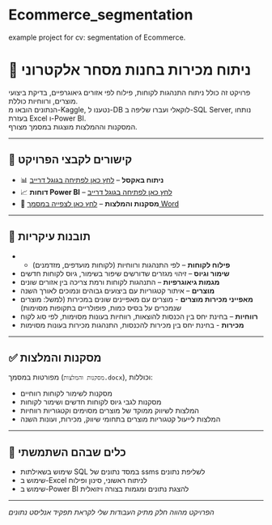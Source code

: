 # Ecommerce_segmentation
example project for cv: segmentation of Ecommerce.

# 🛒 ניתוח מכירות בחנות מסחר אלקטרוני

פרויקט זה כולל ניתוח התנהגות לקוחות, פילוח לפי אזורים גיאוגרפיים, בדיקת ביצועי מוצרים, ורווחיות כוללת.  
הנתונים הובאו מ-Kaggle, נטענו ל-DB לוקאלי ועברו שליפה ב-SQL Server, נותחו בעזרת Excel ו-Power BI.  
המסקנות וההמלצות מוצגות במסמך מצורף.

---

## 📁 קישורים לקבצי הפרויקט

- 📊 **ניתוח באקסל** – [לחץ כאן לפתיחה בגוגל דרייב](https://docs.google.com/spreadsheets/d/1_25qpDove7Mau2ipMOwrxj8GcSZGUol7/edit?usp=sharing&ouid=117796871804916139177&rtpof=true&sd=true)
- 📈 **דוחות Power BI** – [לחץ כאן לפתיחה בגוגל דרייב](https://drive.google.com/file/d/1mwEexXpgpRVnQ7XW8dub4fVOnr7T2hdW/view?usp=sharing)
- 📝 **מסקנות והמלצות** – [לחץ כאן לצפייה במסמך Word](https://docs.google.com/document/d/1A3D3TEGdmbpsmRal4N3xrmUhaiHehYnR/edit?usp=sharing&ouid=117796871804916139177&rtpof=true&sd=true)

---

## 🔎 תובנות עיקריות

- - **פילוח לקוחות** – לפי התנהגות ורווחיות (לקוחות מועדפים, מזדמנים)
- **שימור וגיוס** – זיהוי מגזרים שדורשים שיפור בשימור, גיוס לקוחות חדשים
- **מגמות גיאוגרפיות** – התנהגות לקוחות ורמת צריכה בין אזורים שונים
- **מוצרים** – איתור קטגוריות עם ביצועים גבוהים ונמוכים לאורך השנה
- **מאפייני מכירות מוצרים** - מוצרים עם מאפיינים שונים במכירות (למשל: מוצרים שנמכרים על בסיס כמות, פופולריים בתקופות מסוימות)
- **רווחיות** – בחינת יחס בין הכנסות להוצאות, רווחיות בעונות מסוימות, לפי סוג לקוח
- **מכירות** - בחינת יחס בין מכירות להכנסות, התנהגות מכירות בעונות מסוימות


---

## ✅ מסקנות והמלצות

מפורטות במסמך (`מסקנות והמלצות.docx`), וכוללות:

- מסקנות לשימור לקוחות רווחיים
- מסקנות לגבי גיוס לקוחות חדשים ושימור לקוחות
- המלצות לשיווק ממוקד של מוצרים מסוימים וקטגוריות רווחיות
- המלצות לייעול קטגוריות מוצרים בתחומי שיווק, מכירות, ועונות השנה

---

## 🧰 כלים שבהם השתמשתי
- שימוש בשאילתות SQL במסד נתונים של ssms לשליפת נתונים
- שימוש ב-Excel לניתוח ראשוני, סינון ופילוח
- שימוש ב-Power BI להצגת נתונים ומגמות בצורה ויזואלית

---

*הפרויקט מהווה חלק מתיק העבודות שלי לקראת תפקיד אנליסט נתונים*
